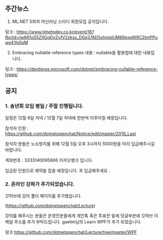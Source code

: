 ## 주간뉴스

1. ML.NET 5회차 머신러닝 스터디 회원모집 공지입니다.

링크 : https://www.timetodev.co.kr/event/16?fbclid=IwAR1oS5ZXGqDvZyfV2zkss_D0q37AD5shmplUM66expW9C2tmPPuwe4Ye0qM

2. Embracing nullable reference types
내용 : nullable을 활용법에 대한 내용입니다.

링크 : https://devblogs.microsoft.com/dotnet/embracing-nullable-reference-types/


## 공지 

### 1. 송년회 모임 평일 / 주말 진행됩니다. 

일정은 12월 6일 저녁 / 12월 7일 저녁에 한번씩 이루어질 예정입니다.

참석자 인원 : https://github.com/dotnetopenchat/Notice/edit/master/2019_Last 

참석자 분들은 노쇼방지를 위해 12월 5일 오후 3시까지 5000원을 미리 입금해주시길 바랍니다.

계좌번호 : 3333140095906 카카오뱅크 입니다. 

입금된 인원으로 예약을 잡을 예정입니다. 꼭 입금해주세요 . 

### 2. 온라인 강좌가 추가되었습니다.

깃허브에 강의 폴더 페이지를 추가했습니다.

(https://github.com/dotnetopenchat/Lecture)

강의를 해주시는 분들은 운영진분들에게 개인톡 혹은 투표란 밑에 덧글부분에 깃허브 이메일 
주소를 추가 부탁드립니다.
gaelim님의 Learn WPF가 추가 되었습니다.

링크 https://github.com/dotnetopenchat/Lecture/tree/master/WPF
